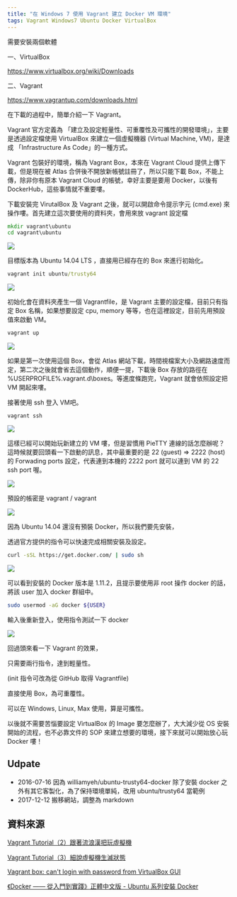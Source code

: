 ```yaml
---
title: "在 Windows 7 使用 Vagrant 建立 Docker VM 環境"
tags: Vagrant Windows7 Ubuntu Docker VirtualBox
---
```


需要安裝兩個軟體

一、VirtualBox

https://www.virtualbox.org/wiki/Downloads

二、Vagrant

https://www.vagrantup.com/downloads.html

在下載的過程中，簡單介紹一下 Vagrant。

Vagrant 官方定義為 「建立及設定輕量性、可重覆性及可攜性的開發環境」，主要是透過設定檔使用 VirtualBox 來建立一個虛擬機器 (Virtual Machine, VM)，是達成 「Infrastructure As Code」的一種方式。

Vagrant 包裝好的環境，稱為 Vagrant Box，本來在 Vagrant Cloud 提供上傳下載，但是現在被 Atlas 合併後不開放新帳號註冊了，所以只能下載 Box，不能上傳，除非你有原本 Vagrant Cloud 的帳號，幸好主要是要用 Docker，以後有 DockerHub，這些事情就不重要嘍。

下載安裝完 VirutalBox 及 Vagrant 之後，就可以開啟命令提示字元 (cmd.exe) 來操作嘍。首先建立這次要使用的資料夾，會用來放 vagrant 設定檔

```bat
mkdir vagrant\ubuntu
cd vagrant\ubuntu
```

![](/assets/images/2016-07-10-use-vagrant-create-ubuntu-with-docker-in-windows-7/001.png)

目標版本為 Ubuntu 14.04 LTS ，直接用已經存在的 Box 來進行初始化。

```bat
vagrant init ubuntu/trusty64
```

![](/assets/images/2016-07-10-use-vagrant-create-ubuntu-with-docker-in-windows-7/002.png)

初始化會在資料夾產生一個 Vagrantfile，是 Vagrant 主要的設定檔，目前只有指定 Box 名稱，如果想要設定 cpu, memory 等等，也在這裡設定，目前先用預設值來啟動 VM。

```bat
vagrant up
```

![](/assets/images/2016-07-10-use-vagrant-create-ubuntu-with-docker-in-windows-7/003.png)

如果是第一次使用這個 Box，會從 Atlas 網站下載，時間視檔案大小及網路速度而定，第二次之後就會省去這個動作，順便一提，下載後 Box 存放的路徑在 %USERPROFILE%\.vagrant.d\boxes。等進度條跑完，Vagrant 就會依照設定把 VM 開起來嘍。

接著使用 ssh 登入 VM吧。

```
vagrant ssh
```

![](/assets/images/2016-07-10-use-vagrant-create-ubuntu-with-docker-in-windows-7/004.png)

這樣已經可以開始玩新建立的 VM 嘍，但是習慣用 PieTTY 連線的話怎麼辦呢？這時候就要回頭看一下啟動的訊息，其中最重要的是 22 (guest) => 2222 (host) 的 Forwading ports 設定，代表連到本機的 2222 port 就可以連到 VM 的 22 ssh port 喔。

![](/assets/images/2016-07-10-use-vagrant-create-ubuntu-with-docker-in-windows-7/005.png)

預設的帳密是 vagrant / vagrant

![](/assets/images/2016-07-10-use-vagrant-create-ubuntu-with-docker-in-windows-7/006.png)

因為 Ubuntu 14.04 還沒有預裝 Docker，所以我們要先安裝，

透過官方提供的指令可以快速完成相關安裝及設定。

```bash
curl -sSL https://get.docker.com/ | sudo sh
```

![](/assets/images/2016-07-10-use-vagrant-create-ubuntu-with-docker-in-windows-7/007.png)

可以看到安裝的 Docker 版本是 1.11.2，且提示要使用非 root 操作 docker 的話，將該 user 加入 docker 群組中。

```bash
sudo usermod -aG docker ${USER}
```

輸入後重新登入，使用指令測試一下 docker

![](/assets/images/2016-07-10-use-vagrant-create-ubuntu-with-docker-in-windows-7/008.png)

回過頭來看一下 Vagrant 的效果，

只需要兩行指令，達到輕量性。

(init 指令可改為從 GitHub 取得 Vagrantfile)

直接使用 Box，為可重覆性。

可以在 Windows, Linux, Max 使用，算是可攜性。

以後就不需要苦惱要設定 VirtualBox 的 Image 要怎麼辦了，大大減少從 OS 安裝開始的流程，也不必靠文件的 SOP 來建立想要的環境，接下來就可以開始放心玩 Docker 嘍！

## Udpate

* 2016-07-16 因為 williamyeh/ubuntu-trusty64-docker 除了安裝 docker 之外有其它客製化，為了保持環境單純，改用 ubuntu/trusty64 當範例
* 2017-12-12 搬移網站，調整為 markdown

## 資料來源

[Vagrant Tutorial（2）跟著流浪漢把玩虛擬機](http://www.codedata.com.tw/social-coding/vagrant-tutorial-2-playing-vm-with-vagrant/)

[Vagrant Tutorial（3）細說虛擬機生滅狀態](http://www.codedata.com.tw/social-coding/vagrant-tutorial-3-vm-lifecycle/)

[Vagrant box: can't login with password from VirtualBox GUI](http://stackoverflow.com/questions/26524691/vagrant-box-cant-login-with-password-from-virtualbox-gui)

[《Docker —— 從入門到實踐­》正體中文版 - Ubuntu 系列安裝 Docker](https://philipzheng.gitbooks.io/docker_practice/content/install/ubuntu.html)
